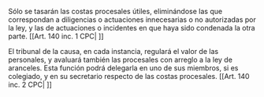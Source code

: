 Sólo se tasarán las costas procesales útiles, eliminándose las que correspondan a diligencias o actuaciones innecesarias o no autorizadas por la ley, y las de actuaciones o incidentes en que haya sido condenada la otra parte. [[Art. 140 inc. 1 CPC| ]]

El tribunal de la causa, en cada instancia, regulará el valor de las personales, y avaluará también las procesales con arreglo a la ley de aranceles. Esta función podrá delegarla en uno de sus miembros, si es colegiado, y en su secretario respecto de las costas procesales. [[Art. 140 inc. 2 CPC| ]]